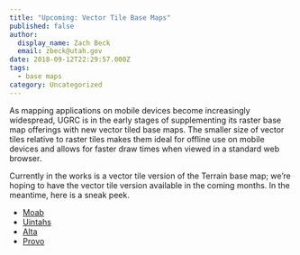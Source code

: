 ```yaml
---
title: "Upcoming: Vector Tile Base Maps"
published: false
author:
  display_name: Zach Beck
  email: zbeck@utah.gov
date: 2018-09-12T22:29:57.000Z
tags:
  - base maps
category: Uncategorized
---
```


As mapping applications on mobile devices become increasingly widespread, UGRC is in the early stages of supplementing its raster base map offerings with new vector tiled base maps. The smaller size of vector tiles relative to raster tiles makes them ideal for offline use on mobile devices and allows for faster draw times when viewed in a standard web browser.

Currently in the works is a vector tile version of the Terrain base map; we’re hoping to have the vector tile version available in the coming months. In the meantime, here is a sneak peek.

- [Moab](https://drive.google.com/file/d/14gLIkLU32eMvQ4c1Xqk4WifVwLvro_nG/view?usp=sharing)
- [Uintahs](https://drive.google.com/file/d/1quQEGjORMAkWZSdrkiGu_etodK_EuVtk/view?usp=sharing)
- [Alta](https://drive.google.com/file/d/1eOaAvcfwrCfERYTON98rv4dmdp5VAHXE/view?usp=sharing)
- [Provo](https://drive.google.com/file/d/1ZW6VXzOXkKHgyM6e-XZO0y0tLF5dh8Sw/view?usp=sharing)
